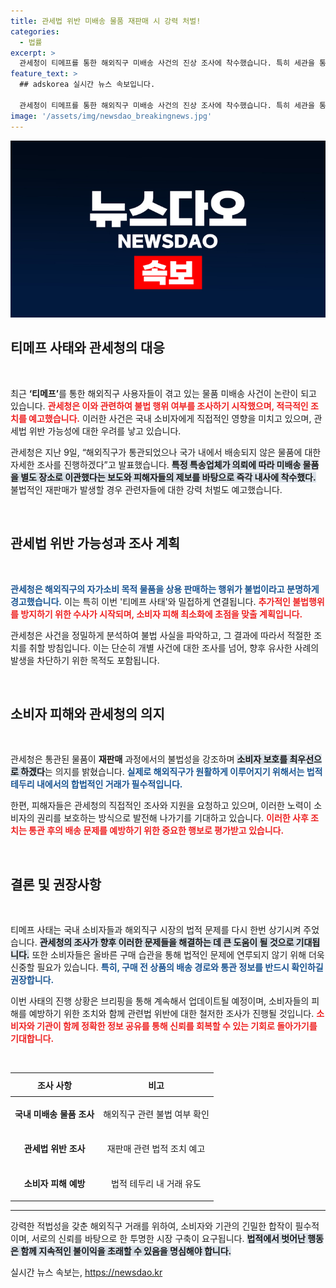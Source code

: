 ```yaml
---
title: 관세법 위반 미배송 물품 재판매 시 강력 처벌!
categories:
  - 법률
excerpt: >
  관세청이 티메프를 통한 해외직구 미배송 사건의 진상 조사에 착수했습니다. 특히 세관을 통과했음에도 배송되지 않은 물품의 재판매가 관세법 위반으로 갈등을 일으킬 것으로 예상됩니다. 소비자 피해를 최소화하기 위한 강력한 대책이 필요합니다.
feature_text: >
  ## adskorea 실시간 뉴스 속보입니다.

  관세청이 티메프를 통한 해외직구 미배송 사건의 진상 조사에 착수했습니다. 특히 세관을 통과했음에도 배송되지 않은 물품의 재판매가 관세법 위반으로 갈등을 일으킬 것으로 예상됩니다. 소비자 피해를 최소화하기 위한 강력한 대책이 필요합니다.
image: '/assets/img/newsdao_breakingnews.jpg'
---
```


<p><img src="/assets/img/newsdao_breakingnews.jpg" alt="adskorea 속보" /></p>

<h2 data-ke-size="size26">티메프 사태와 관세청의 대응</h2>

<p data-ke-size="size16">&nbsp;</p> 

<p>최근 <strong>‘티메프’</strong>를 통한 해외직구 사용자들이 겪고 있는 물품 미배송 사건이 논란이 되고 있습니다. <b><span style="color: #ee2323;">관세청은 이와 관련하여 불법 행위 여부를 조사하기 시작했으며, 적극적인 조치를 예고했습니다.</span></b> 이러한 사건은 국내 소비자에게 직접적인 영향을 미치고 있으며, 관세법 위반 가능성에 대한 우려를 낳고 있습니다. </p>

<p>관세청은 지난 9일, “해외직구가 통관되었으나 국가 내에서 배송되지 않은 물품에 대한 자세한 조사를 진행하겠다”고 발표했습니다. <b><span style="background-color: #21538527;">특정 특송업체가 의뢰에 따라 미배송 물품을 별도 장소로 이관했다는 보도와 피해자들의 제보를 바탕으로 즉각 내사에 착수했다.</span></b> 불법적인 재판매가 발생할 경우 관련자들에 대한 강력 처벌도 예고했습니다.</p>

<p data-ke-size="size16">&nbsp;</p> 

<h2 data-ke-size="size26">관세법 위반 가능성과 조사 계획</h2>

<p data-ke-size="size16">&nbsp;</p> 

<p><b><span style="color: #1a5490;">관세청은 해외직구의 자가소비 목적 물품을 상용 판매하는 행위가 불법이라고 분명하게 경고했습니다.</span></b> 이는 특히 이번 '티메프 사태'와 밀접하게 연결됩니다. <b><span style="color: #ee2323;">추가적인 불법행위를 방지하기 위한 수사가 시작되며, 소비자 피해 최소화에 초점을 맞출 계획입니다.</span></b> </p>

<p>관세청은 사건을 정밀하게 분석하여 불법 사실을 파악하고, 그 결과에 따라서 적절한 조치를 취할 방침입니다. 이는 단순히 개별 사건에 대한 조사를 넘어, 향후 유사한 사례의 발생을 차단하기 위한 목적도 포함됩니다. </p>

<p data-ke-size="size16">&nbsp;</p> 

<h2 data-ke-size="size26">소비자 피해와 관세청의 의지</h2>

<p data-ke-size="size16">&nbsp;</p> 

<p>관세청은 통관된 물품이 <strong>재판매</strong> 과정에서의 불법성을 강조하며 <b><span style="background-color: #21538527;">소비자 보호를 최우선으로 하겠다</span></b>는 의지를 밝혔습니다. <b><span style="color: #1a5490;">실제로 해외직구가 원활하게 이루어지기 위해서는 법적 테두리 내에서의 합법적인 거래가 필수적입니다.</span></b></p>

<p>한편, 피해자들은 관세청의 직접적인 조사와 지원을 요청하고 있으며, 이러한 노력이 소비자의 권리를 보호하는 방식으로 발전해 나가기를 기대하고 있습니다. <b><span style="color: #ee2323;">이러한 사후 조치는 통관 후의 배송 문제를 예방하기 위한 중요한 행보로 평가받고 있습니다.</span></b></p>

<p data-ke-size="size16">&nbsp;</p> 

<h2 data-ke-size="size26">결론 및 권장사항</h2>

<p data-ke-size="size16">&nbsp;</p> 

<p>티메프 사태는 국내 소비자들과 해외직구 시장의 법적 문제를 다시 한번 상기시켜 주었습니다. <b><span style="background-color: #21538527;">관세청의 조사가 향후 이러한 문제들을 해결하는 데 큰 도움이 될 것으로 기대됩니다.</span></b> 또한 소비자들은 올바른 구매 습관을 통해 법적인 문제에 연루되지 않기 위해 더욱 신중할 필요가 있습니다. <b><span style="color: #1a5490;">특히, 구매 전 상품의 배송 경로와 통관 정보를 반드시 확인하길 권장합니다.</span></b></p>

<p>이번 사태의 진행 상황은 브리핑을 통해 계속해서 업데이트될 예정이며, 소비자들의 피해를 예방하기 위한 조치와 함께 관련법 위반에 대한 철저한 조사가 진행될 것입니다.  <b><span style="color: #ee2323;">소비자와 기관이 함께 정확한 정보 공유를 통해 신뢰를 회복할 수 있는 기회로 돌아가기를 기대합니다.</span></b></p>

<p data-ke-size="size16">&nbsp;</p> 

<table style="width: 100%; border-collapse: collapse;">
    <thead>
        <tr>
            <th style="text-align: center; height: 30px;"><b>조사 사항</b></th>
            <th style="text-align: center; height: 30px;"><b>비고</b></th>
        </tr>
    </thead>
    <tbody>
        <tr>
            <td style="text-align: center; height: 50px;"><b>국내 미배송 물품 조사</b></td>
            <td style="text-align: center; height: 50px;">해외직구 관련 불법 여부 확인</td>
        </tr>
        <tr>
            <td style="text-align: center; height: 50px;"><b>관세법 위반 조사</b></td>
            <td style="text-align: center; height: 50px;">재판매 관련 법적 조치 예고</td>
        </tr>
        <tr>
            <td style="text-align: center; height: 50px;"><b>소비자 피해 예방</b></td>
            <td style="text-align: center; height: 50px;">법적 테두리 내 거래 유도</td>
        </tr>
    </tbody>
</table>

<hr>   

<p>강력한 적법성을 갖춘 해외직구 거래를 위하여, 소비자와 기관의 긴밀한 합작이 필수적이며, 서로의 신뢰를 바탕으로 한 투명한 시장 구축이 요구됩니다. <b><span style="background-color: #21538527;">법적에서 벗어난 행동은 함께 지속적인 불이익을 초래할 수 있음을 명심해야 합니다.</span></b></p>
실시간 뉴스 속보는, <a href="https://newsdao.kr" rel="dofollow">https://newsdao.kr</a>


